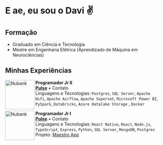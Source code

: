 # E ae, eu sou o Davi :v:	


## Formação
- Graduado em Ciência e Tecnologia
- Mestre em Engenharia Elétrica (Aprendizado de Máquina em Neurociências)



<!--

**davicn/davicn** is a ✨ _special_ ✨ repository because its `README.md` (this file) appears on your GitHub profile.

Here are some ideas to get you started:

- 🔭 Atualmente atuo como engeheiro de dados na Pulse (Grupo Mateus).
- 🌱 I’m currently learning ...
- 👯 I’m looking to collaborate on ...
- 🤔 I’m looking for help with ...
- 💬 Ask me about ...
- 📫 How to reach me: ...
- 😄 Pronouns: ...
- ⚡ Fun fact: ...

-->

## Minhas Experiências


[<img align="left" height="94px" width="94px" alt="Nubank" src="https://images.gupy.io/unsafe/100x100/https://s3.amazonaws.com/gupy5/production/companies/502/career/1898/images/2020-08-03_11-34_logo.png"/>](https://nubank.com.br/)

**Programador Jr II** \
[**Pulse**](https://www.linkedin.com/company/pulseoficial/mycompany/) • Contato \
Linguagens e Tecnologias: `Postgres`, `SQL Server`, `Apache Nifi`, `Apache Airflow`, `Apache Superset`, `Microsoft Power BI`, `PySpark`, `Databricks`, `Azure Datalake Storage` , `Docker` 


[<img align="left" height="94px" width="94px" alt="Nubank" src="https://images.gupy.io/unsafe/100x100/https://s3.amazonaws.com/gupy5/production/companies/502/career/1898/images/2020-08-03_11-34_logo.png"/>](https://nubank.com.br/)

**Programador Jr I** \
[**Pulse**](https://www.linkedin.com/company/pulseoficial/mycompany/) • Contato \
Linguagens e Tecnologias: `React Native`, `React`, `Node.js`, `TypeScript`, `Express`, `Python`, `SQL Server`, `MongoDB`, `Postgres` \
Projeto: [Maestro App](https://play.google.com/store/apps/details?id=com.ithappens_piloto_app&hl=pt_BR&gl=US)
